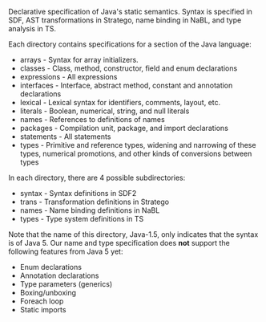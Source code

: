 Declarative specification of Java's static semantics.
Syntax is specified in SDF, AST transformations in Stratego, name binding in NaBL, and type analysis in TS.

Each directory contains specifications for a section of the Java language:

* arrays  - Syntax for array initializers.
* classes - Class, method, constructor, field and enum declarations
* expressions - All expressions
* interfaces - Interface, abstract method, constant and annotation declarations
* lexical - Lexical syntax for identifiers, comments, layout, etc.
* literals - Boolean, numerical, string, and null literals
* names - References to definitions of names
* packages - Compilation unit, package, and import declarations
* statements - All statements
* types - Primitive and reference types, widening and narrowing of these types, numerical promotions, and other kinds of conversions between types

In each directory, there are 4 possible subdirectories:

* syntax - Syntax definitions in SDF2
* trans - Transformation definitions in Stratego
* names - Name binding definitions in NaBL
* types - Type system definitions in TS

Note that the name of this directory, Java-1.5, only indicates that the syntax is of Java 5.
Our name and type specification does __not__ support the following features from Java 5 yet:

* Enum declarations
* Annotation declarations
* Type parameters (generics)
* Boxing/unboxing
* Foreach loop
* Static imports